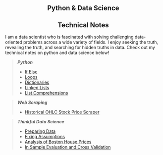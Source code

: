 ## <center>Python & Data Science</center>
## <center>Technical Notes</center>

I am a data scientist who is fascinated with solving challenging data-oriented problems across a wide variety of fields. I enjoy seeking the truth, revealing the truth, and searching for hidden truths in data. Check out my technical notes on python and data science below!

> **_Python_**
> - [If Else](https://rakeshbhatia.github.io/notes/python/if_else)
> - [Loops](https://rakeshbhatia.github.io/notes/python/loops)
> - [Dictionaries](https://rakeshbhatia.github.io/notes/python/dictionaries)
> - [Linked Lists](https://rakeshbhatia.github.io/notes/python/linked_lists)
> - [List Comprehensions](https://rakeshbhatia.github.io/notes/python/list_comprehensions)

> **_Web Scraping_**
> - [Historical OHLC Stock Price Scraper](https://rakeshbhatia.github.io/notes/web_scraping/historical_ohlc_stock_price_scraper)

>**_Thinkful Data Science_**
> - [Preparing Data](https://rakeshbhatia.github.io/notes/thinkful/preparing_data)
> - [Fixing Assumptions](https://rakeshbhatia.github.io/notes/thinkful/fixing_assumptions)
> - [Analysis of Boston House Prices](https://rakeshbhatia.github.io/notes/thinkful/analysis_of_boston_house_prices)
> - [In Sample Evaluation and Cross Validation](https://rakeshbhatia.github.io/notes/thinkful/in_sample_evaluation_and_cross_validation)
